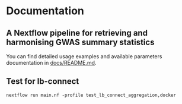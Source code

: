 # Documentation

## A Nextflow pipeline for retrieving and harmonising GWAS summary statistics

You can find detailed usage examples and available parameters documentation in [docs/README.md](docs/README.md).

## Test for lb-connect 

```
nextflow run main.nf -profile test_lb_connect_aggregation,docker
```